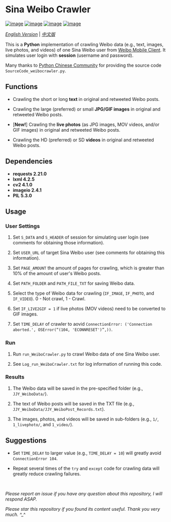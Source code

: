 # Sina Weibo Crawler

[![image](https://img.shields.io/badge/license-MIT-green.svg)](https://github.com/HeZhang1994/weibo-crawler/blob/master/LICENSE)
[![image](https://img.shields.io/badge/python-3.7-blue.svg)]()
[![image](https://img.shields.io/badge/status-stable-brightgreen.svg)]()
[![image](https://img.shields.io/badge/build-passing-brightgreen.svg)]()

[*English Version*](https://github.com/HeZhang1994/weibo-crawler/blob/master/README.md) | [*中文版*](https://github.com/HeZhang1994/weibo-crawler/blob/master/README-cn.md)

This is a **Python** implementation of crawling Weibo data (e.g., text, images, live photos, and videos) of one Sina Weibo user from [Weibo Mobile Client](https://m.weibo.cn). It simulates user login with **session** (username and password).

Many thanks to [Python Chinese Community](https://blog.csdn.net/BF02jgtRS00XKtCx/article/details/79547627) for providing the source code `SourceCode_weibocrawler.py`.

## Functions

- Crawling the short or long **text** in original and retweeted Weibo posts.

- Crawling the large (preferred) or small **JPG/GIF images** in original and retweeted Weibo posts.

- [**New!**] Crawling the **live photos** (as JPG images, MOV videos, and/or GIF images) in original and retweeted Weibo posts.

- Crawling the HD (preferred) or SD **videos** in original and retweeted Weibo posts.

## Dependencies

* __requests 2.21.0__
* __lxml 4.2.5__
* __cv2 4.1.0__
* __imageio 2.4.1__
* __PIL 5.3.0__

## Usage

### User Settings

1. Set `S_DATA` and `S_HEADER` of session for simulating user login (see comments for obtaining those information).

2. Set `USER_URL` of target Sina Weibo user (see comments for obtaining this information).

3. Set `PAGE_AMOUNT` the amount of pages for crawling, which is greater than 10% of the amount of user's Weibo posts.

4. Set `PATH_FOLDER` and `PATH_FILE_TXT` for saving Weibo data.

5. Select the type of Weibo data for crawling (`IF_IMAGE`, `IF_PHOTO`, and `IF_VIDEO`). 0 - Not crawl, 1 - Crawl.

6. Set `IF_LIVE2GIF = 1` if live photos (MOV videos) need to be converted to GIF images.

7. Set `TIME_DELAY` of crawler to aovid `ConnectionError: ('Connection aborted.', OSError(“(104, 'ECONNRESET')”,))`.

### Run

1. Run `run_WeiboCrawler.py` to crawl Weibo data of one Sina Weibo user.

2. See `Log_run_WeiboCrawler.txt` for log information of running this code.

### Results

1. The Weibo data will be saved in the pre-specified folder (e.g., `JJY_WeiboData/`).

2. The text of Weibo posts will be saved in the TXT file (e.g., `JJY_WeiboData/JJY_WeiboPost_Records.txt`).

3. The images, photos, and videos will be saved in sub-folders (e.g., `1/`, `1_livephoto/`, and `1_video/`).

## Suggestions

- Set `TIME_DELAY` to larger value (e.g., `TIME_DELAY = 10`) will greatly avoid `ConnectionError 104`.

- Repeat several times of the `try` and `except` code for crawling data will greatly reduce crawling failures.

<br>

<i>Please report an issue if you have any question about this repository, I will respond ASAP.</i>

<i>Please star this repository if you found its content useful. Thank you very much. ^_^</i>
